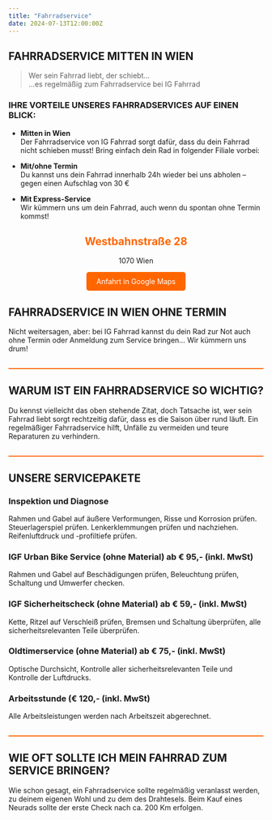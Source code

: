 ```yaml
---
title: "Fahrradservice"
date: 2024-07-13T12:00:00Z
---
```


## FAHRRADSERVICE MITTEN IN WIEN

> Wer sein Fahrrad liebt, der schiebt...  
> ...es regelmäßig zum Fahrradservice bei IG Fahrrad

### IHRE VORTEILE UNSERES FAHRRADSERVICES AUF EINEN BLICK:

- **Mitten in Wien**  
  Der Fahrradservice von IG Fahrrad sorgt dafür, dass du dein Fahrrad nicht schieben musst! Bring einfach dein Rad in folgender Filiale vorbei:

- **Mit/ohne Termin**  
  Du kannst uns dein Fahrrad innerhalb 24h wieder bei uns abholen – gegen einen Aufschlag von 30 €

- **Mit Express-Service**  
  Wir kümmern uns um dein Fahrrad, auch wenn du spontan ohne Termin kommst!

<section style="text-align:center;">
  <h2 style="color:#ff6600;">Westbahnstraße 28</h2>
  <p>1070 Wien</p>
  <a href="https://www.google.com/maps/place/ig-fahrrad+%7C+Westbahnstra%C3%9Fe/@48.2018962,16.3442399,17z/data=!3m1!4b1!4m6!3m5!1s0x476d07f2dde356cf:0x5198edb2eac9ee6b!8m2!3d48.2018962!4d16.3442399!16s%2Fg%2F1hf3s9pk2?entry=ttu" target="_blank" style="display:inline-block; background-color:#ff6600; color:white; padding:10px 20px; border-radius:5px; text-decoration:none;">Anfahrt in Google Maps</a>
</section>

## FAHRRADSERVICE IN WIEN OHNE TERMIN

Nicht weitersagen, aber: bei IG Fahrrad kannst du dein Rad zur Not auch ohne Termin oder Anmeldung zum Service bringen… Wir kümmern uns drum!

<hr style="border: 0; height: 2px; background-color: #FF6600; margin-top: 30px; margin-bottom: 30px;">

## WARUM IST EIN FAHRRADSERVICE SO WICHTIG?

Du kennst vielleicht das oben stehende Zitat, doch Tatsache ist, wer sein Fahrrad liebt sorgt rechtzeitig dafür, dass es die Saison über rund läuft. Ein regelmäßiger Fahrradservice hilft, Unfälle zu vermeiden und teure Reparaturen zu verhindern.

<hr style="border: 0; height: 2px; background-color: #FF6600; margin-top: 30px; margin-bottom: 30px;">

## UNSERE SERVICEPAKETE

### Inspektion und Diagnose
Rahmen und Gabel auf äußere Verformungen, Risse und Korrosion prüfen. Steuerlagerspiel prüfen. Lenkerklemmungen prüfen und nachziehen. Reifenluftdruck und -profiltiefe prüfen.

### IGF Urban Bike Service (ohne Material) ab € 95,- (inkl. MwSt)
Rahmen und Gabel auf Beschädigungen prüfen, Beleuchtung prüfen, Schaltung und Umwerfer checken.

### IGF Sicherheitscheck (ohne Material) ab € 59,- (inkl. MwSt)
Kette, Ritzel auf Verschleiß prüfen, Bremsen und Schaltung überprüfen, alle sicherheitsrelevanten Teile überprüfen.

### Oldtimerservice (ohne Material) ab € 75,- (inkl. MwSt)
Optische Durchsicht, Kontrolle aller sicherheitsrelevanten Teile und Kontrolle der Luftdrucks.

### Arbeitsstunde (€ 120,- (inkl. MwSt)
Alle Arbeitsleistungen werden nach Arbeitszeit abgerechnet.

<hr style="border: 0; height: 2px; background-color: #FF6600; margin-top: 30px; margin-bottom: 30px;">

## WIE OFT SOLLTE ICH MEIN FAHRRAD ZUM SERVICE BRINGEN?

Wie schon gesagt, ein Fahrradservice sollte regelmäßig veranlasst werden, zu deinem eigenen Wohl und zu dem des Drahtesels. Beim Kauf eines Neurads sollte der erste Check nach ca. 200 Km erfolgen.
